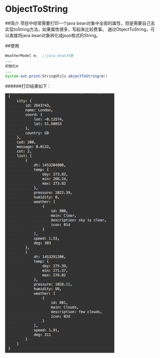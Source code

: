 ObjectToString
===========

##简介
项目中经常需要打印一个java bean对象中全部的属性，但是需要自己去实现toString方法，如果属性很多，写起来比较费事。
通过ObjectToString，可以直接将java bean对象转化成json格式的String。

##使用

```java
WeatherModel m;  //java bean对象
...
初始化m
...
System.out.print(StringUtils.objectToString(m))

```

######打印结果如下：

![Test result](https://github.com/taolin2107/ObjectToString/raw/master/img/test_result.png)
